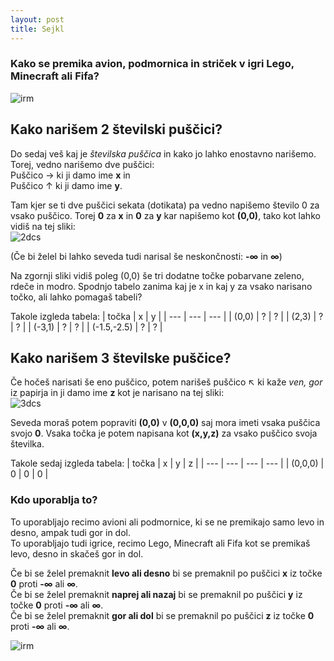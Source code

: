 ```yaml
---
layout: post
title: Sejkl
---
```


### Kako se premika avion, podmornica in striček v igri Lego, Minecraft ali Fifa?
![irm](https://i.ytimg.com/vi/el1HJcZp8bU/maxresdefault.jpg)

## Kako narišem 2 številski puščici?

Do sedaj veš kaj je *številska puščica* in kako jo lahko enostavno narišemo. Torej, vedno narišemo dve puščici: <br/>
Puščico → ki ji damo ime **x** in<br/>
Puščico ↑ ki ji damo ime **y**. <br/>

Tam kjer se ti dve puščici sekata (dotikata) pa vedno napišemo število 0 za vsako puščico. Torej **0** za **x** in **0** za **y** kar napišemo kot **(0,0)**, tako kot lahko vidiš na tej sliki: <br/>
![2dcs](https://upload.wikimedia.org/wikipedia/commons/thumb/0/0e/Cartesian-coordinate-system.svg/354px-Cartesian-coordinate-system.svg.png)

(Če bi želel bi lahko seveda tudi narisal še neskončnosti: **-∞** in **∞**) <br/>

Na zgornji sliki vidiš poleg (0,0) še tri dodatne točke pobarvane zeleno, rdeče in modro. Spodnjo tabelo zanima kaj je x in kaj y za vsako narisano točko, ali lahko pomagaš tabeli?

Takole izgleda tabela:
| točka | x | y |
| --- | --- | --- |
| (0,0) | ? | ? |
| (2,3) | ? | ? |
| (-3,1) | ? | ? |
| (-1.5,-2.5) | ? | ? |




## Kako narišem 3 številske puščice?

Če hočeš narisati še eno puščico, potem narišeš puščico ↖ ki kaže *ven, gor* iz papirja in ji damo ime **z** kot je narisano na tej sliki: <br/>
![3dcs](https://upload.wikimedia.org/wikipedia/commons/thumb/6/69/Coord_system_CA_0.svg/620px-Coord_system_CA_0.svg.png)

Seveda moraš potem popraviti **(0,0)** v **(0,0,0)** saj mora imeti vsaka puščica svojo **0**. Vsaka točka je potem napisana kot **(x,y,z)** za vsako puščico svoja številka. 

Takole sedaj izgleda tabela:
| točka | x | y | z |
| --- | --- | --- | --- |
| (0,0,0) | 0 | 0 | 0 |

### Kdo uporablja to?
To uporabljajo recimo avioni ali podmornice, ki se ne premikajo samo levo in desno, ampak tudi gor in dol. <br/>
To uporabljajo tudi igrice, recimo Lego, Minecraft ali Fifa kot se premikaš levo, desno in skačeš gor in dol. <br/>

Če bi se želel premaknit **levo ali desno** bi se premaknil po puščici **x** iz točke **0** proti **-∞** ali **∞**. <br/>
Če bi se želel premaknit **naprej ali nazaj** bi se premaknil po puščici **y** iz točke **0** proti **-∞** ali **∞**. <br/>
Če bi se želel premaknit **gor ali dol** bi se premaknil po puščici **z** iz točke **0** proti **-∞** ali **∞**. <br/>

![irm](https://i.ytimg.com/vi/PlnHNK43mDQ/maxresdefault.jpg)
